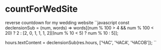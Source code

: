 # countForWedSite
reverse countdown for my wedding website
``javascript
  const declensionSub = (num, words) => words[(num % 100 > 4 && num % 100 < 20) ? 2 : [2, 0, 1, 1, 1, 2][(num % 10 < 5) ? num % 10 : 5]];
  
  hours.textContent = declensionSub(res.hours, ['ЧАС', 'ЧАСА', 'ЧАСОВ']);
  ``
